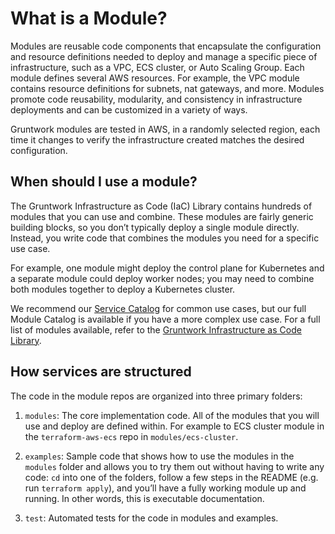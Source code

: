 # What is a Module?

Modules are reusable code components that encapsulate the configuration and resource definitions needed to deploy and manage a specific piece of infrastructure, such as a VPC, ECS cluster, or Auto Scaling Group. Each module defines several AWS resources. For example, the VPC module contains resource definitions for subnets, nat gateways, and more. Modules promote code reusability, modularity, and consistency in infrastructure deployments and can be customized in a variety of ways.

Gruntwork modules are tested in AWS, in a randomly selected region, each time it changes to verify the infrastructure created matches the desired configuration.

## When should I use a module?

The Gruntwork Infrastructure as Code (IaC) Library contains hundreds of modules that you can use and combine. These modules are fairly generic building blocks, so you don’t typically deploy a single module directly. Instead, you write code that combines the modules you need for a specific use case.

For example, one module might deploy the control plane for Kubernetes and a separate module could deploy worker nodes; you may need to combine both modules together to deploy a Kubernetes cluster.

We recommend our [Service Catalog](/iac/overview/services/) for common use cases, but our full Module Catalog is available if you have a more complex use case. For a full list of modules available, refer to the [Gruntwork Infrastructure as Code Library](/iac/reference/).

## How services are structured

The code in the module repos are organized into three primary folders:

1. `modules`: The core implementation code. All of the modules that you will use and deploy are defined within. For example to ECS cluster module in the `terraform-aws-ecs` repo in `modules/ecs-cluster`.

1. `examples`: Sample code that shows how to use the modules in the `modules` folder and allows you to try them out without having to write any code: `cd` into one of the folders, follow a few steps in the README (e.g. run `terraform apply`), and you’ll have a fully working module up and running. In other words, this is executable documentation.

1. `test`: Automated tests for the code in modules and examples.